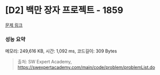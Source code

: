 # [D2] 백만 장자 프로젝트 - 1859 

[문제 링크](https://swexpertacademy.com/main/code/problem/problemDetail.do?contestProbId=AV5LrsUaDxcDFAXc) 

### 성능 요약

메모리: 249,616 KB, 시간: 1,092 ms, 코드길이: 309 Bytes



> 출처: SW Expert Academy, https://swexpertacademy.com/main/code/problem/problemList.do